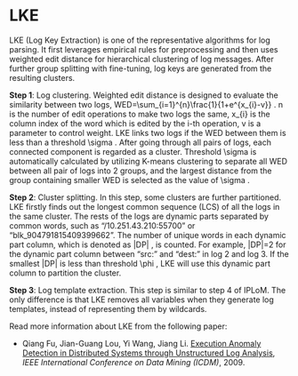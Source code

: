 LKE
===

LKE (Log Key Extraction) is one of the representative algorithms for log parsing. It first leverages empirical rules for preprocessing and then uses weighted edit distance for hierarchical clustering of log messages. After further group splitting with fine-tuning, log keys are generated from the resulting clusters.

**Step 1**: Log clustering. Weighted edit distance is designed to evaluate the similarity between two logs, WED=\sum_{i=1}^{n}\frac{1}{1+e^{x_{i}-v}} . n is the number of edit operations to make two logs the same, x_{i} is the column index of the word which is edited by the i-th operation, v is a parameter to control weight. LKE links two logs if the WED between them is less than a threshold \sigma . After going through all pairs of logs, each connected component is regarded as a cluster. Threshold \sigma is automatically calculated by utilizing K-means clustering to separate all WED between all pair of logs into 2 groups, and the largest distance from the group containing smaller WED is selected as the value of \sigma .

**Step 2**: Cluster splitting. In this step, some clusters are further partitioned. LKE firstly finds out the longest common sequence (LCS) of all the logs in the same cluster. The rests of the logs are dynamic parts separated by common words, such as “/10.251.43.210:55700” or “blk_904791815409399662”. The number of unique words in each dynamic part column, which is denoted as |DP| , is counted. For example, |DP|=2 for the dynamic part column between “src:” and “dest:” in log 2 and log 3. If the smallest |DP| is less than threshold \phi , LKE will use this dynamic part column to partition the cluster.

**Step 3**: Log template extraction. This step is similar to step 4 of IPLoM. The only difference is that LKE removes all variables when they generate log templates, instead of representing them by wildcards.

Read more information about LKE from the following paper:

+ Qiang Fu, Jian-Guang Lou, Yi Wang, Jiang Li. [Execution Anomaly Detection in Distributed Systems through Unstructured Log Analysis](https://www.microsoft.com/en-us/research/wp-content/uploads/2016/02/DM790-CR.pdf), *IEEE International Conference on Data Mining (ICDM)*, 2009.
